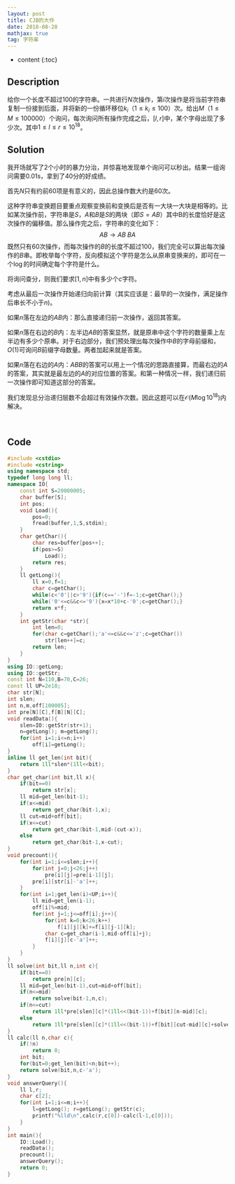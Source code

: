 ```yaml
---
layout: post
title: CJB的大作
date: 2018-08-28
mathjax: true
tag: 字符串
---
```

* content
{:toc}
## Description

给你一个长度不超过100的字符串。一共进行$N$次操作，第$i$次操作是将当前字符串复制一份接到后面，并将新的一份循环移位$k_i$（$1 \le k_i \le 100$）次。给出$M$（$1 \le M \le 100000$）个询问，每次询问所有操作完成之后，$[l,r]$中，某个字母出现了多少次。其中$1 \le l \le r \le 10^{18}$。



## Solution

我开场就写了2个小时的暴力分治，并惊喜地发现单个询问可以秒出。结果一组询问需要0.01s，拿到了40分的好成绩。

首先$N$只有约前60项是有意义的，因此总操作数大约是60次。

这种字符串变换题目要重点观察变换前和变换后是否有一大块一大块是相等的。比如某次操作前，字符串是$S$，$A$和$B$是$S$的两块（即$S=AB$）其中B的长度恰好是这次操作的偏移值。那么操作完之后，字符串的变化如下：
$$
AB\rightarrow AB\;BA
$$
既然只有60次操作，而每次操作的$B$的长度不超过100，我们完全可以算出每次操作的$B$串。即枚举每个字符，反向模拟这个字符是怎么从原串变换来的，即可在一个$\log$的时间确定每个字符是什么。

将询问查分，则我们要求$[1,n]$中有多少个$c$字符。

考虑从最后一次操作开始递归向前计算（其实应该是：最早的一次操作，满足操作后串长不小于$n$)。

如果$n$落在左边的$AB$内：那么直接递归前一次操作，返回其答案。

如果$n$落在右边的$B$内：左半边$AB$的答案显然，就是原串中这个字符的数量乘上左半边有多少个原串。对于右边部分，我们预处理出每次操作中$B$的字母前缀和，$O(1)$可询问$B$前缀字母数量。两者加起来就是答案。

如果$n$落在右边的$A$内：$ABB$的答案可以用上一个情况的思路直接算，而最右边的$A$的答案，其实就是最左边的$A$的对应位置的答案。和第一种情况一样，我们递归前一次操作即可知道这部分的答案。

我们发现总分治递归层数不会超过有效操作次数。因此这题可以在$\mathcal O(M\log 10^{18})$内解决。


​		

## Code

```c++
#include <cstdio>
#include <cstring>
using namespace std;
typedef long long ll;
namespace IO{
	const int S=20000005;
	char buffer[S];
	int pos;
	void Load(){
		pos=0;
		fread(buffer,1,S,stdin);
	}
	char getChar(){
		char res=buffer[pos++];
		if(pos>=S)
			Load();
		return res;
	}
	ll getLong(){
		ll x=0,f=1;
		char c=getChar();
		while(c<'0'||c>'9'){if(c=='-')f=-1;c=getChar();}
		while('0'<=c&&c<='9'){x=x*10+c-'0';c=getChar();}
		return x*f;
	}
	int getStr(char *str){
		int len=0;
		for(char c=getChar();'a'<=c&&c<='z';c=getChar())
			str[len++]=c;
		return len;
	}
}
using IO::getLong;
using IO::getStr;
const int N=110,B=70,C=26;
const ll UP=2e18;
char str[N];
int slen;
int n,m,off[100005];
int pre[N][C],f[B][N][C];
void readData(){
	slen=IO::getStr(str+1);
	n=getLong(); m=getLong();
	for(int i=1;i<=n;i++)
		off[i]=getLong();
}
inline ll get_len(int bit){
	return 1ll*slen*(1ll<<bit);
}
char get_char(int bit,ll x){
	if(bit==0)
		return str[x];
	ll mid=get_len(bit-1);
	if(x<=mid)
		return get_char(bit-1,x);
	ll cut=mid+off[bit];
	if(x<=cut)
		return get_char(bit-1,mid-(cut-x));
	else
		return get_char(bit-1,x-cut);
}
void precount(){
	for(int i=1;i<=slen;i++){
		for(int j=0;j<26;j++)
			pre[i][j]=pre[i-1][j];
		pre[i][str[i]-'a']++;
	}
	for(int i=1;get_len(i)<UP;i++){
		ll mid=get_len(i-1);
		off[i]%=mid;
		for(int j=1;j<=off[i];j++){
			for(int k=0;k<26;k++)
				f[i][j][k]+=f[i][j-1][k];
			char c=get_char(i-1,mid-off[i]+j);
			f[i][j][c-'a']++;
		}
	}
}
ll solve(int bit,ll n,int c){
	if(bit==0)
		return pre[n][c];
	ll mid=get_len(bit-1),cut=mid+off[bit];
	if(n<=mid) 
		return solve(bit-1,n,c);
	if(n<=cut)
		return 1ll*pre[slen][c]*(1ll<<(bit-1))+f[bit][n-mid][c];
	else
		return 1ll*pre[slen][c]*(1ll<<(bit-1))+f[bit][cut-mid][c]+solve(bit-1,n-cut,c);
}
ll calc(ll n,char c){
	if(!n) 
		return 0;
	int bit;
	for(bit=0;get_len(bit)<n;bit++);
	return solve(bit,n,c-'a');
}
void answerQuery(){
	ll l,r;
	char c[2];
	for(int i=1;i<=m;i++){
		l=getLong(); r=getLong(); getStr(c);
		printf("%lld\n",calc(r,c[0])-calc(l-1,c[0]));
	}
}
int main(){
	IO::Load();
	readData();
	precount();
	answerQuery();
	return 0;
}
```


